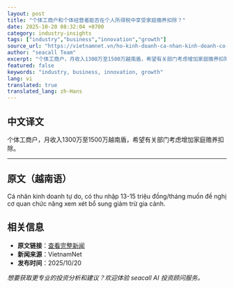 ```yaml
---
layout: post
title: "个体工商户和个体经营者能否在个人所得税中享受家庭赡养扣除？"
date: 2025-10-20 08:32:04 +0700
category: industry-insights
tags: ["industry","business","innovation","growth"]
source_url: "https://vietnamnet.vn/ho-kinh-doanh-ca-nhan-kinh-doanh-co-duoc-giam-tru-gia-canh-2454498.html"
author: "seacall Team"
excerpt: "个体工商户，月收入1300万至1500万越南盾，希望有关部门考虑增加家庭赡养扣除。..."
featured: false
keywords: "industry, business, innovation, growth"
lang: vi
translated: true
translated_lang: zh-Hans
---
```


## 中文译文

个体工商户，月收入1300万至1500万越南盾，希望有关部门考虑增加家庭赡养扣除。

---

## 原文（越南语）

Cá nhân kinh doanh tự do, có thu nhập 13-15 triệu đồng/tháng muốn đề nghị cơ quan chức năng xem xét bổ sung giảm trừ gia cảnh.

## 相关信息

- **原文链接**：[查看完整新闻](https://vietnamnet.vn/ho-kinh-doanh-ca-nhan-kinh-doanh-co-duoc-giam-tru-gia-canh-2454498.html)
- **新闻来源**：VietnamNet
- **发布时间**：2025/10/20

*想要获取更专业的投资分析和建议？欢迎体验 seacall AI 投资顾问服务。*
